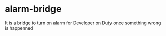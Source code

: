 # alarm-bridge
It is a bridge to turn on alarm for Developer on Duty once something wrong is happenned
